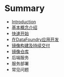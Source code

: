 # Summary

* [Introduction](README.md)
* [基本概念介绍](ji_ben_gai_nian_jie_shao.md)
* [快速开始](kuai_su_kai_shi.md)
* [在DataFoundry应用开发](zai_datafoundry_ying_yong_kai_fa.md)
* [镜像构建及持续交付](jing_xiang_gou_jian_ji_chi_xu_jiao_fu.md)
* [镜像仓库](jing_xiang_cang_ku.md)
* 后端服务
* 服务部署
* 常见问题

